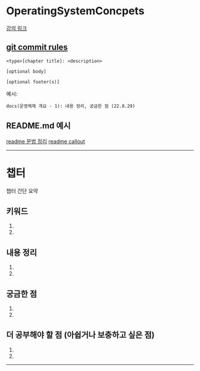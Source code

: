 # OperatingSystemConcpets
[강의 링크](http://www.kocw.net/home/cview.do?cid=4b9cd4c7178db077)

## [git commit rules](https://www.conventionalcommits.org/en/v1.0.0/)
```
<type>[chapter title]: <description>

[optional body]

[optional footer(s)]
```

예시:
```
docs(운영체제 개요 - 1): 내용 정리, 궁금한 점 (22.8.29)
```

## README.md 예시
[readme 문법 정리](https://gist.github.com/ihoneymon/652be052a0727ad59601)
[readme callout](https://rdmd.readme.io/docs/callouts)
* * *
# 챕터
챕터 간단 요약

## 키워드
1.  
2.    

## 내용 정리
1. 
2. 

## 궁금한 점
1. 
2. 

## 더 공부해야 할 점 (아쉽거나 보충하고 싶은 점)
1.
2. 
***
